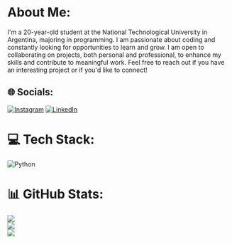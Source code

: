 # About Me:
I'm a 20-year-old student at the National Technological University in Argentina, majoring in programming. I am passionate about coding and constantly looking for opportunities to learn and grow. I am open to collaborating on projects, both personal and professional, to enhance my skills and contribute to meaningful work. Feel free to reach out if you have an interesting project or if you'd like to connect!


## 🌐 Socials:
[![Instagram](https://img.shields.io/badge/Instagram-%23E4405F.svg?logo=Instagram&logoColor=white)](https://instagram.com/instagram.com/joatoranzo_) [![LinkedIn](https://img.shields.io/badge/LinkedIn-%230077B5.svg?logo=linkedin&logoColor=white)](https://linkedin.com/in/https://www.linkedin.com/in/joaquin-toranzo/) 

# 💻 Tech Stack:
![Python](https://img.shields.io/badge/python-3670A0?style=for-the-badge&logo=python&logoColor=ffdd54)
# 📊 GitHub Stats:
![](https://github-readme-stats.vercel.app/api?username=joaquintoranzoo&theme=dark&hide_border=true&include_all_commits=false&count_private=false)<br/>
![](https://github-readme-streak-stats.herokuapp.com/?user=joaquintoranzoo&theme=dark&hide_border=true)<br/>
![](https://github-readme-stats.vercel.app/api/top-langs/?username=joaquintoranzoo&theme=dark&hide_border=true&include_all_commits=false&count_private=false&layout=compact)

